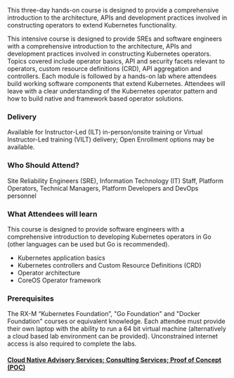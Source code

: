 <!-- Writing Kubernetes Operators -->

This three-day hands-on course is designed to provide a comprehensive introduction to the architecture, APIs and development practices involved in constructing operators to extend Kubernetes functionality.

This intensive course is designed to provide SREs and software engineers with a comprehensive introduction to the architecture, APIs and development practices involved in constructing Kubernetes operators. Topics covered include operator basics, API and security facets relevant to operators, custom resource definitions (CRD), API aggregation and controllers. Each module is followed by a hands-on lab where attendees build working software components that extend Kubernetes. Attendees will leave with a clear understanding of the Kubernetes operator pattern and how to build native and framework based operator solutions.


### Delivery

Available for Instructor-Led (ILT) in-person/onsite training or Virtual Instructor-Led training (VILT) delivery; Open Enrollment options may be available.


### Who Should Attend?

Site Reliability Engineers (SRE), Information Technology (IT) Staff, Platform Operators, Technical Managers, Platform Developers and DevOps personnel


### What Attendees will learn

This course is designed to provide software engineers with a comprehensive introduction to developing Kubernetes
operators in Go (other languages can be used but Go is recommended).

- Kubernetes application basics
- Kubernetes controllers and Custom Resource Definitions (CRD)
- Operator architecture
- CoreOS Operator framework


### Prerequisites

The RX-M “Kubernetes Foundation”, "Go Foundation" and "Docker Foundation" courses or equivalent knowledge. Each attendee
must provide their own laptop with the ability to run a 64 bit virtual machine (alternatively a cloud based lab
environment can be provided). Unconstrained internet access is also required to complete the labs.


#### [Cloud Native Advisory Services; Consulting Services; Proof of Concept (POC)](https://rx-m.com/cloud-native-consulting/)
